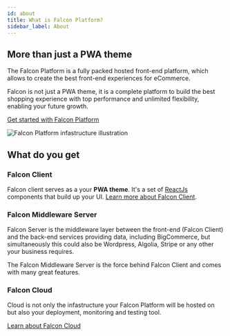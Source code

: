 ```yaml
---
id: about
title: What is Falcon Platform?
sidebar_label: About
---
```


## More than just a PWA theme

The Falcon Platform is a fully packed hosted front-end platform, which allows to create the best front-end experiences for eCommerce.

Falcon is not just a PWA theme, it is a complete platform to build the best shopping experience with top performance and unlimited flexibility, enabling your future growth.

[Get started with Falcon Platform](../getting-started/prerequisites)

![Falcon Platform infastructure illustration](../../../img/docs/platform/business-service-applications.svg)

## What do you get

### Falcon Client
Falcon client serves as a your **PWA theme**. It's a set of <a href="https://reactjs.org/" target="_blank" rel="noreferrer noopener">ReactJs</a> components that build up your UI. <a href="https://deity.io/falcon" target="_blank" rel="noreferrer noopener">Learn more about Falcon Client</a>.

### Falcon Middleware Server
Falcon Server is the middleware layer between the front-end (Falcon Client) and the back-end services providing data, including BigCommerce, but simultaneously this could also be Wordpress, Algolia, Stripe or any other your business requires.

The Falcon Middleware Server is the force behind Falcon Client and comes with many great features.

### Falcon Cloud
Cloud is not only the infastructure your Falcon Platform will be hosted on but also your deployment, monitoring and testing tool.

[Learn about Falcon Cloud](../../cloud/overview/about)
